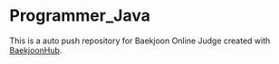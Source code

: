 # Programmer_Java
This is a auto push repository for Baekjoon Online Judge created with [BaekjoonHub](https://github.com/BaekjoonHub/BaekjoonHub).
